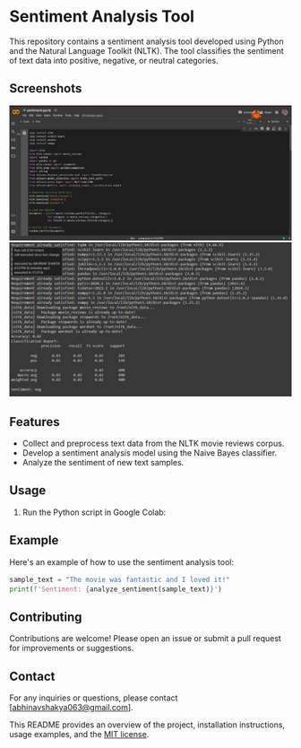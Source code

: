 # Sentiment Analysis Tool

This repository contains a sentiment analysis tool developed using Python and the Natural Language Toolkit (NLTK). The tool classifies the sentiment of text data into positive, negative, or neutral categories.

## Screenshots

![alt text](code.png) ![alt text](output.png)

## Features

- Collect and preprocess text data from the NLTK movie reviews corpus.
- Develop a sentiment analysis model using the Naive Bayes classifier.
- Analyze the sentiment of new text samples.
    
## Usage

1. Run the Python script in Google Colab:

## Example

Here's an example of how to use the sentiment analysis tool:

```python
sample_text = "The movie was fantastic and I loved it!"
print(f'Sentiment: {analyze_sentiment(sample_text)}')
```
## Contributing

Contributions are welcome! Please open an issue or submit a pull request for improvements or suggestions.

## Contact

For any inquiries or questions, please contact [abhinavshakya063@gmail.com].

This README provides an overview of the project, installation instructions, usage examples, and the [MIT license](LICENSE).
